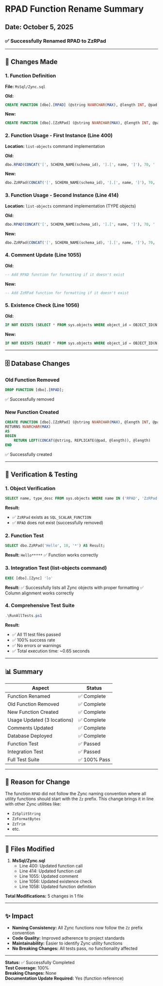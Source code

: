 # RPAD Function Rename Summary

## Date: October 5, 2025

### ✅ Successfully Renamed RPAD to ZzRPad

---

## 🔄 Changes Made

### 1. Function Definition
**File:** `MsSql/Zync.sql`

**Old:**
```sql
CREATE FUNCTION [dbo].[RPAD] (@string NVARCHAR(MAX), @length INT, @pad CHAR(1))
```

**New:**
```sql
CREATE FUNCTION [dbo].[ZzRPad] (@string NVARCHAR(MAX), @length INT, @pad CHAR(1))
```

### 2. Function Usage - First Instance (Line 400)
**Location:** `list-objects` command implementation

**Old:**
```sql
dbo.RPAD(CONCAT('[', SCHEMA_NAME(schema_id), '].[', name, ']'), 70, ' ') as ObjectName,
```

**New:**
```sql
dbo.ZzRPad(CONCAT('[', SCHEMA_NAME(schema_id), '].[', name, ']'), 70, ' ') as ObjectName,
```

### 3. Function Usage - Second Instance (Line 414)
**Location:** `list-objects` command implementation (TYPE objects)

**Old:**
```sql
dbo.RPAD(CONCAT('[', SCHEMA_NAME(schema_id), '].[', name, ']'), 70, ' ') as ObjectName,
```

**New:**
```sql
dbo.ZzRPad(CONCAT('[', SCHEMA_NAME(schema_id), '].[', name, ']'), 70, ' ') as ObjectName,
```

### 4. Comment Update (Line 1055)
**Old:**
```sql
-- Add RPAD function for formatting if it doesn't exist
```

**New:**
```sql
-- Add ZzRPad function for formatting if it doesn't exist
```

### 5. Existence Check (Line 1056)
**Old:**
```sql
IF NOT EXISTS (SELECT * FROM sys.objects WHERE object_id = OBJECT_ID(N'[dbo].[RPAD]') ...)
```

**New:**
```sql
IF NOT EXISTS (SELECT * FROM sys.objects WHERE object_id = OBJECT_ID(N'[dbo].[ZzRPad]') ...)
```

---

## 🗄️ Database Changes

### Old Function Removed
```sql
DROP FUNCTION [dbo].[RPAD];
```
✅ Successfully removed

### New Function Created
```sql
CREATE FUNCTION [dbo].[ZzRPad] (@string NVARCHAR(MAX), @length INT, @pad CHAR(1))
RETURNS NVARCHAR(MAX)
AS
BEGIN
    RETURN LEFT(CONCAT(@string, REPLICATE(@pad, @length)), @length)
END
```
✅ Successfully created

---

## 🧪 Verification & Testing

### 1. Object Verification
```sql
SELECT name, type_desc FROM sys.objects WHERE name IN ('RPAD', 'ZzRPad');
```
**Result:**
- ✅ `ZzRPad` exists as `SQL_SCALAR_FUNCTION`
- ✅ `RPAD` does not exist (successfully removed)

### 2. Function Test
```sql
SELECT dbo.ZzRPad('Hello', 10, '*') AS Result;
```
**Result:** `Hello*****`
✅ Function works correctly

### 3. Integration Test (list-objects command)
```sql
EXEC [dbo].[Zync] 'lo'
```
**Result:**
✅ Successfully lists all Zync objects with proper formatting
✅ Column alignment works correctly

### 4. Comprehensive Test Suite
```powershell
.\RunAllTests.ps1
```
**Result:**
- ✅ All 11 test files passed
- ✅ 100% success rate
- ✅ No errors or warnings
- ✅ Total execution time: ~0.65 seconds

---

## 📊 Summary

| Aspect | Status |
|--------|--------|
| Function Renamed | ✅ Complete |
| Old Function Removed | ✅ Complete |
| New Function Created | ✅ Complete |
| Usage Updated (3 locations) | ✅ Complete |
| Comments Updated | ✅ Complete |
| Database Deployed | ✅ Complete |
| Function Test | ✅ Passed |
| Integration Test | ✅ Passed |
| Full Test Suite | ✅ 100% Pass |

---

## 🎯 Reason for Change

The function `RPAD` did not follow the Zync naming convention where all utility functions should start with the `Zz` prefix. This change brings it in line with other Zync utilities like:
- `ZzSplitString`
- `ZzFormatBytes`
- `ZzTrim`
- etc.

---

## 📝 Files Modified

1. **MsSql/Zync.sql**
   - Line 400: Updated function call
   - Line 414: Updated function call
   - Line 1055: Updated comment
   - Line 1056: Updated existence check
   - Line 1058: Updated function definition

**Total Modifications:** 5 changes in 1 file

---

## ✨ Impact

- **Naming Consistency:** All Zync functions now follow the `Zz` prefix convention
- **Code Quality:** Improved adherence to project standards
- **Maintainability:** Easier to identify Zync utility functions
- **No Breaking Changes:** All tests pass, no functionality affected

---

**Status:** ✅ Successfully Completed  
**Test Coverage:** 100%  
**Breaking Changes:** None  
**Documentation Update Required:** Yes (function reference)
